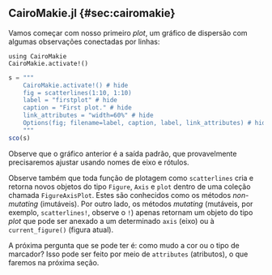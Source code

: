 ## CairoMakie.jl {#sec:cairomakie}

Vamos começar com nosso primeiro _plot_, um gráfico de dispersão com algumas observações conectadas por linhas:

```
using CairoMakie
CairoMakie.activate!()
```

```jl
s = """
    CairoMakie.activate!() # hide
    fig = scatterlines(1:10, 1:10)
    label = "firstplot" # hide
    caption = "First plot." # hide
    link_attributes = "width=60%" # hide
    Options(fig; filename=label, caption, label, link_attributes) # hide
    """
sco(s)
```

Observe que o gráfico anterior é a saída padrão, que provavelmente precisaremos ajustar usando nomes de eixo e rótulos.

Observe também que toda função de plotagem como `scatterlines` cria e retorna novos objetos do tipo `Figure`, `Axis` e `plot` dentro de uma coleção chamada `FigureAxisPlot`.
Estes são conhecidos como os métodos _non-mutating_ (imutáveis).
Por outro lado, os métodos _mutating_ (mutáveis, por exemplo, `scatterlines!`, observe o `!`) apenas retornam um objeto do tipo _plot_ que pode ser anexado a um determinado `axis` (eixo) ou à `current_figure()` (figura atual).

A próxima pergunta que se pode ter é: como mudo a cor ou o tipo de marcador?
Isso pode ser feito por meio de `attributes` (atributos), o que faremos na próxima seção.
